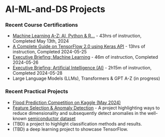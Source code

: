 # AI-ML-and-DS Projects

### Recent Course Certifications
* [Machine Learning A-Z: AI, Python & R...](https://www.udemy.com/certificate/UC-a021173a-48e8-4361-bc88-f45206995b76/) - 43hrs of instruction, Completed May 13th, 2024
* [A Complete Guide on TensorFlow 2.0 using Keras API](https://credsverse.com/credentials/14089047-13b7-4346-b274-4f9dd5a30ba1) - 13hrs of instruction, Completed 2024-05-25
* [Executive Briefing: Machine Learning](https://credsverse.com/credentials/36d89d19-2df1-4c11-ba1f-1a8fc5971cd4) - 46m of instruction, Completed 2024-05-26
* [Executive Briefing: Artificial Intelligence (AI)](https://credsverse.com/credentials/3acf295a-10fd-4ef2-8b59-613ff256a214) - 2h15m of instruction, Completed 2024-05-28
* Large Language Models (LLMs), Transformers & GPT A-Z (in progress)

### Recent Practical Projects
* [Flood Prediction Competition on Kaggle (May 2024)](https://colab.research.google.com/drive/1DMYd0Bffts5P7kARmYJKKCzqpQaDDYGe?usp=sharing)
* [Feature Selection & Anomaly Detection](https://colab.research.google.com/drive/16pCUBH4hmv98x3j9xxV1_Hvp3YqJX3aU?usp=sharing) - A project highlighting ways to reduce dimensionality and subsequently detect anomalies in the well-known [semiconductor dataset](https://www.kaggle.com/datasets/paresh2047/uci-semcom)
* (TBD) a project to highlight classification methods and results.
* (TBD) a deep learning project to showcase TensorFlow.


